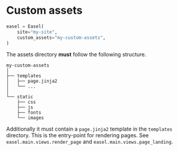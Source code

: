# Custom assets

``` python
easel = Easel(
    site="my-site",
    custom_assets="my-custom-assets",
)
```

The assets directory **must** follow the following structure.

``` plaintext
my-custom-assets
│
├── templates
│   ├── page.jinja2
│   └── ...
│
└── static
    ├── css
    ├── js
    ├── fonts
    └── images
```

Additionally it must contain a `page.jinja2` template in the `templates` directory. This is the entry-point for rendering pages. See `easel.main.views.render_page` and `easel.main.views.page_landing`.
